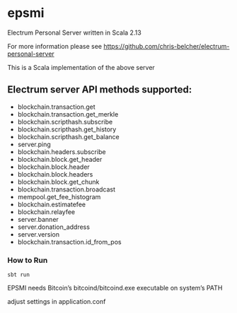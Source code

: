 # epsmi
Electrum Personal Server written in Scala 2.13


For more information please see https://github.com/chris-belcher/electrum-personal-server 

This is a Scala implementation of the above server 


## Electrum server API methods supported:

- blockchain.transaction.get
- blockchain.transaction.get_merkle
- blockchain.scripthash.subscribe
- blockchain.scripthash.get_history
- blockchain.scripthash.get_balance
- server.ping
- blockchain.headers.subscribe
- blockchain.block.get_header
- blockchain.block.header
- blockchain.block.headers
- blockchain.block.get_chunk
- blockchain.transaction.broadcast
- mempool.get_fee_histogram
- blockchain.estimatefee
- blockchain.relayfee
- server.banner
- server.donation_address
- server.version
- blockchain.transaction.id_from_pos

### How to Run ###

```
sbt run
```

EPSMI needs Bitcoin’s bitcoind/bitcoind.exe executable on system’s PATH

adjust settings in application.conf
